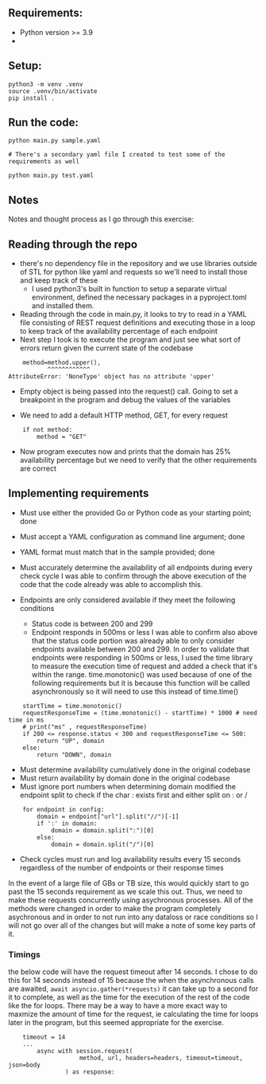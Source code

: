 

## Requirements:

- Python version >= 3.9
- 

## Setup:

```
python3 -m venv .venv
source .venv/bin/activate
pip install .
```

## Run the code:

```
python main.py sample.yaml

# There's a secondary yaml file I created to test some of the requirements as well

python main.py test.yaml

```

## Notes

Notes and thought process as I go through this exercise:

## Reading through the repo

- there's no dependency file in the repository and we use libraries outside of STL for python like yaml and requests so we'll need to install those and keep track of these
    - I used python3's built in function to setup a separate virtual environment, defined the necessary packages in a pyproject.toml and installed them.
- Reading through the code in main.py, it looks to try to read in a YAML file consisting of REST request definitions and executing those in a loop to keep track of the availability percentage of each endpoint
- Next step I took is to execute the program and just see what sort of errors return given the current state of the codebase
```
    method=method.upper(),
           ^^^^^^^^^^^^
AttributeError: 'NoneType' object has no attribute 'upper'
```
- Empty object is being passed into the request() call. Going to set a breakpoint in the program and debug the values of the variables
  
- We need to add a default HTTP method, GET, for every request
```
    if not method:
        method = "GET"
```

- Now program executes now and prints that the domain has 25% availability percentage but we need to verify that the other requirements are correct

## Implementing requirements

- Must use either the provided Go or Python code as your starting point; done
- Must accept a YAML configuration as command line argument; done
- YAML format must match that in the sample provided; done
- Must accurately determine the availability of all endpoints during every check cycle
    I was able to confirm through the above execution of the code that the code already was able to 
    accomplish this.

- Endpoints are only considered available if they meet the following conditions
    - Status code is between 200 and 299
    - Endpoint responds in 500ms or less
    I was able to confirm also above that the status code portion was already
    able to only consider endpoints available between 200 and 299. In order to
    validate that endpoints were responding in 500ms or less, I used the time
    library to measure the execution time of request and added a check that it's
    within the range. time.monotonic() was used because of one of the following
    requirements but it is because this function will be called asynchronously so
    it will need to use this instead of time.time()
```
    startTime = time.monotonic()
    requestResponseTime = (time.monotonic() - startTime) * 1000 # need time in ms
    # print("ms" , requestResponseTime)
    if 200 <= response.status < 300 and requestResponseTime <= 500:
        return "UP", domain
    else:
        return "DOWN", domain
```
- Must determine availability cumulatively
done in the original codebase
- Must return availability by domain
done in the original codebase
- Must ignore port numbers when determining domain
modified the endpoint split to check if the char : exists first and either
split on : or /
```
    for endpoint in config:
        domain = endpoint["url"].split("//")[-1]
        if ':' in domain:
            domain = domain.split(":")[0]
        else:
            domain = domain.split("/")[0]
```

- Check cycles must run and log availability results every 15 seconds regardless of the number of endpoints or their response times


In the event of a large file of GBs or TB size, this would quickly start to go past
the 15 seconds requirement as we scale this out. Thus, we need to make these 
requests concurrently using asychronous processes. All of the methods were changed
in order to make the program completely asychronous and in order to not run into
any dataloss or race conditions so I will not go over all of the changes but will
make a note of some key parts of it. 

### Timings
the below code will have the request timeout after 14 seconds. I chose to do this for 14 seconds 
instead of 15 because the when the asynchronous calls are awaited, `await asyncio.gather(*requests)` 
it can take up to a second for it to complete, as well as the time for the execution of the rest of 
the code like the for loops. 
    There may be a way to have a more exact way to maxmize the amount of time for the request, ie 
calculating the time for loops later in the program, but this seemed appropriate for the exercise.

```
    timeout = 14
    ...
        async with session.request(
                    method, url, headers=headers, timeout=timeout, json=body
                ) as response:
```
